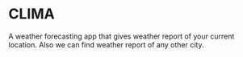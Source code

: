 # CLIMA
A weather forecasting app that gives weather report of your current location. Also we can find weather report of any other city.
